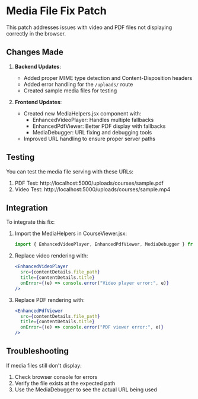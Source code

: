 # Media File Fix Patch

This patch addresses issues with video and PDF files not displaying correctly in the browser.

## Changes Made

1. **Backend Updates**:
   - Added proper MIME type detection and Content-Disposition headers
   - Added error handling for the `/uploads/` route
   - Created sample media files for testing

2. **Frontend Updates**:
   - Created new MediaHelpers.jsx component with:
     - EnhancedVideoPlayer: Handles multiple fallbacks
     - EnhancedPdfViewer: Better PDF display with fallbacks
     - MediaDebugger: URL fixing and debugging tools
   - Improved URL handling to ensure proper server paths

## Testing

You can test the media file serving with these URLs:

1. PDF Test: http://localhost:5000/uploads/courses/sample.pdf
2. Video Test: http://localhost:5000/uploads/courses/sample.mp4

## Integration

To integrate this fix:

1. Import the MediaHelpers in CourseViewer.jsx:
   ```jsx
   import { EnhancedVideoPlayer, EnhancedPdfViewer, MediaDebugger } from '../components/MediaHelpers';
   ```

2. Replace video rendering with:
   ```jsx
   <EnhancedVideoPlayer 
     src={contentDetails.file_path}
     title={contentDetails.title}
     onError={(e) => console.error("Video player error:", e)}
   />
   ```

3. Replace PDF rendering with:
   ```jsx
   <EnhancedPdfViewer 
     src={contentDetails.file_path}
     title={contentDetails.title}
     onError={(e) => console.error("PDF viewer error:", e)}
   />
   ```

## Troubleshooting

If media files still don't display:

1. Check browser console for errors
2. Verify the file exists at the expected path
3. Use the MediaDebugger to see the actual URL being used
